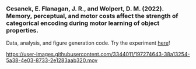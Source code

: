 ### Cesanek, E. Flanagan, J. R., and Wolpert, D. M. (2022). Memory, perceptual, and motor costs affect the strength of categorical encoding during motor learning of object properties.
Data, analysis, and figure generation code.
Try the experiment [here](evancesanek.github.io/CFW2022)!

https://user-images.githubusercontent.com/3344011/197274643-38a13254-5a38-4e03-8733-2e1283aab320.mov

